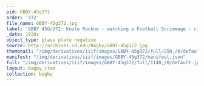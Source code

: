 ```yaml
---
pid: GBBY-45g372
order: '372'
file_name: GBBY-45g372.jpg
label: 'GBBY 45G/372: Knute Rockne - watching a Football Scrimmage - c1920s'
_date: 1920s
object_type: glass plate negative
source: http://archives.nd.edu/Bagby/GBBY-45g372.jpg
thumbnail: "/img/derivatives/iiif/images/GBBY-45g372/full/250,/0/default.jpg"
manifest: "/img/derivatives/iiif/images/GBBY-45g372/manifest.json"
full: "/img/derivatives/iiif/images/GBBY-45g372/full/1140,/0/default.jpg"
layout: bagby_item
collection: bagby
---
```

